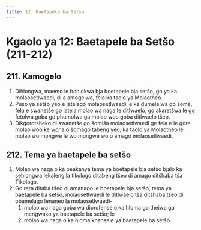 ```yaml
---
title: 12. Baetapele ba Setšo
---
```


# Kgaolo ya 12: Baetapele ba Setšo (211-212)

## 211. Kamogelo

1.	Dihlongwa, maemo le bohlokwa bja boetapele bja setšo, go ya ka molaosetlwaedi, di a amogelwa, fela ka taolo ya Molaotheo.
2.	Pušo ya setšo yeo e latelago molaosetlwaedi, e ka dumelelwa go šoma, fela e swanetše go latela molao wa naga le ditlwaelo, go akaretšwa le go fetolwa goba go phumolwa ga molao woo goba ditlwaelo tšeo.
3.	Dikgorotsheko di swanetše go šomiša molaosetlwaedi ge fela e le gore molao woo ke wona o šomago tabeng yeo; ka taolo ya Molaotheo le molao wo mongwe le wo mongwe wo o amago molaosetlwaedi.

## 212. Tema ya baetapele ba setšo

1.	Molao wa naga o ka beakanya tema ya boetapele bja setšo bjalo ka sehlongwa lekaleng la tikologo ditabeng tšeo di amago ditšhaba tša Tikologo.
2.	Go rera ditaba tšeo di amanago le boetapele bja setšo, tema ya baetapele ba setšo, molaosetlwaedi le ditlwaelo tša ditšhaba tšeo di obamelago lenaneo la molaosetlwaedi-
	1.	molao wa naga goba wa diprofense o ka hloma go theiwa ga mengwako ya baetapele ba setšo; le
	1.	molao wa naga o ka hloma khansele ya baetapele ba setšo.